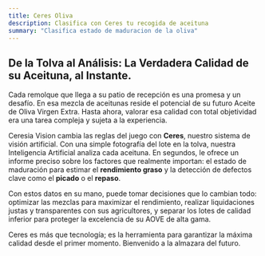 ```yaml
---
title: Ceres Oliva
description: Clasifica con Ceres tu recogida de aceituna
summary: "Clasifica estado de maduracion de la oliva"
---
```


## De la Tolva al Análisis: La Verdadera Calidad de su Aceituna, al Instante.

Cada remolque que llega a su patio de recepción es una promesa y un desafío. En esa mezcla de aceitunas reside el potencial de su futuro Aceite de Oliva Virgen Extra. Hasta ahora, valorar esa calidad con total objetividad era una tarea compleja y sujeta a la experiencia.

Ceresia Vision cambia las reglas del juego con **Ceres**, nuestro sistema de visión artificial. Con una simple fotografía del lote en la tolva, nuestra Inteligencia Artificial analiza cada aceituna. En segundos, le ofrece un informe preciso sobre los factores que realmente importan: el estado de maduración para estimar el **rendimiento graso** y la detección de defectos clave como el **picado** o el **repaso**.

Con estos datos en su mano, puede tomar decisiones que lo cambian todo: optimizar las mezclas para maximizar el rendimiento, realizar liquidaciones justas y transparentes con sus agricultores, y separar los lotes de calidad inferior para proteger la excelencia de su AOVE de alta gama.

Ceres es más que tecnología; es la herramienta para garantizar la máxima calidad desde el primer momento. Bienvenido a la almazara del futuro.